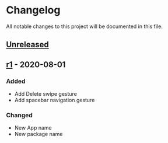 # Changelog

All notable changes to this project will be documented in this file.

## [Unreleased]

## [r1] - 2020-08-01

### Added

-   Add Delete swipe gesture
-   Add spacebar navigation gesture

### Changed

-   New App name
-   New package name

[Unreleased]: https://github.com/dhavalgoti24/OpenIndic/compare/r1...HEAD

[r1]: https://github.com/dhavalgoti24/OpenIndic/compare/09fd1ddeca642e0c792cbee3d134f77655b2a804...r1
